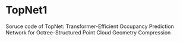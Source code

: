 # TopNet1
Soruce code of TopNet: Transformer-Efficient Occupancy Prediction Network for Octree-Structured Point Cloud Geometry Compression
